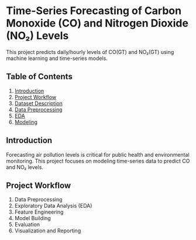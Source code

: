 # Time-Series Forecasting of Carbon Monoxide (CO) and Nitrogen Dioxide (NO₂) Levels

This project predicts daily/hourly levels of CO(GT) and NO₂(GT) using machine learning and time-series models.

## Table of Contents
1. [Introduction](#introduction)
2. [Project Workflow](#project-workflow)
3. [Dataset Description](#dataset-description)
4. [Data Preprocessing](#data-preprocessing)
5. [EDA](#eda)
6. [Modeling](#modeling)

## Introduction
Forecasting air pollution levels is critical for public health and environmental monitoring. This project focuses on modeling time-series data to predict CO and NO₂ levels.
## Project Workflow
1. Data Preprocessing
2. Exploratory Data Analysis (EDA)
3. Feature Engineering
4. Model Building
5. Evaluation
6. Visualization and Reporting
